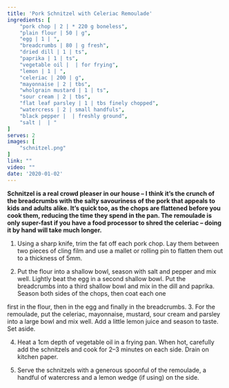 ```yaml
---
title: 'Pork Schnitzel with Celeriac Remoulade'
ingredients: [
    "pork chop | 2 | * 220 g boneless",
    "plain flour | 50 | g",
    "egg | 1 | ",
    "breadcrumbs | 80 | g fresh",
    "dried dill | 1 | ts",
    "paprika | 1 | ts",
    "vegetable oil |  | for frying",
    "lemon | 1 | ",
    "celeriac | 200 | g",
    "mayonnaise | 2 | tbs",
    "wholgrain mustard | 1 | ts",
    "sour cream | 2 | tbs",
    "flat leaf parsley | 1 | tbs finely chopped",
    "watercress | 2 | small handfuls",
    "black pepper |  | freshly ground",
    "salt |  | "
]
serves: 2
images: [
    "schnitzel.png"
]
link: ""
video: ""
date: '2020-01-02'
---
```


**Schnitzel is a real crowd pleaser in our house – I think it’s the
crunch of the breadcrumbs with the salty savouriness of the pork
that appeals to kids and adults alike. It’s quick too, as the chops
are flattened before you cook them, reducing the time they spend
in the pan. The remoulade is only super-fast if you have a food
processor to shred the celeriac – doing it by hand will take much
longer.**

1. Using a sharp knife, trim the fat off each pork chop. Lay them
between two pieces of cling film and use a mallet or rolling pin to
flatten them out to a thickness of 5mm.

2. Put the flour into a shallow bowl, season with salt and pepper
and mix well. Lightly beat the egg in a second shallow bowl. Put
the breadcrumbs into a third shallow bowl and mix in the dill and
paprika. Season both sides of the chops, then coat each one

first in the flour, then in the egg and finally in the breadcrumbs.
3. For the remoulade, put the celeriac, mayonnaise, mustard, sour
cream and parsley into a large bowl and mix well. Add a little
lemon juice and season to taste. Set aside.

4. Heat a 1cm depth of vegetable oil in a frying pan. When hot,
carefully add the schnitzels and cook for 2–3 minutes on each
side. Drain on kitchen paper.

5. Serve the schnitzels with a generous spoonful of the remoulade,
a handful of watercress and a lemon wedge (if using) on the
side.
